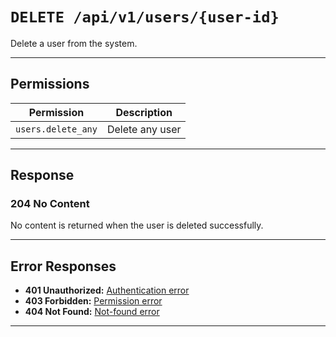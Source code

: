 # `DELETE /api/v1/users/{user-id}`

Delete a user from the system.


---

## Permissions
| Permission         | Description           |
|--------------------|----------------------|
| `users.delete_any` | Delete any user      |

---

## Response

### 204 No Content
No content is returned when the user is deleted successfully.

---

## Error Responses
- **401 Unauthorized:** [Authentication error](../_globals/authentication-errors.md)
- **403 Forbidden:** [Permission error](../_globals/permission-errors.md)
- **404 Not Found:** [Not-found error](../_globals/not-found-errors.md)

---
